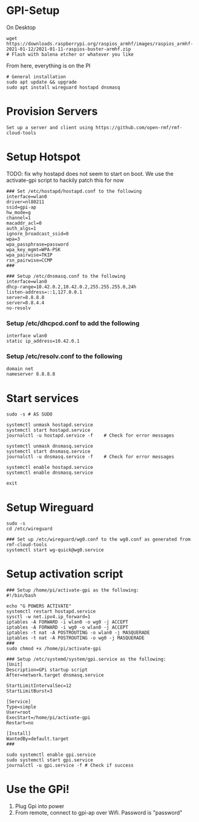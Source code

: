 # GPI-Setup

On Desktop
```
wget https://downloads.raspberrypi.org/raspios_armhf/images/raspios_armhf-2021-01-12/2021-01-11-raspios-buster-armhf.zip
# Flash with balena etcher or whatever you like
```

From here, everything is on the PI
```
# General installation 
sudo apt update && upgrade
sudo apt install wireguard hostapd dnsmasq
```

# Provision Servers
```
Set up a server and client using https://github.com/open-rmf/rmf-cloud-tools
```

# Setup Hotspot
TODO: fix why hostapd does not seem to start on boot. We use the activate-gpi script to hackily patch this for now
```
### Set /etc/hostapd/hostapd.conf to the following
interface=wlan0
driver=nl80211
ssid=gpi-ap
hw_mode=g
channel=1
macaddr_acl=0
auth_algs=1
ignore_broadcast_ssid=0
wpa=3
wpa_passphrase=password
wpa_key_mgmt=WPA-PSK
wpa_pairwise=TKIP
rsn_pairwise=CCMP
###

### Setup /etc/dnsmasq.conf to the following
interface=wlan0
dhcp-range=10.42.0.2,10.42.0.2,255.255.255.0,24h     
listen-address=::1,127.0.0.1
server=8.8.8.8
server=8.8.4.4
no-resolv
```

### Setup /etc/dhcpcd.conf to add the following
```
interface wlan0
static ip_address=10.42.0.1
```

### Setup /etc/resolv.conf to the following
```
domain net
nameserver 8.8.8.8
```

# Start services
```
sudo -s # AS SUDO

systemctl unmask hostapd.service
systemctl start hostapd.service
journalctl -u hostapd.service -f    # Check for error messages

systemctl unmask dnsmasq.service
systemctl start dnsmasq.service
journalctl -u dnsmasq.service -f    # Check for error messages

systemctl enable hostapd.service
systemctl enable dnsmasq.service

exit
```

# Setup Wireguard 
```
sudo -s
cd /etc/wireguard

### Set up /etc/wireguard/wg0.conf to the wg0.conf as generated from rmf-cloud-tools
systemctl start wg-quick@wg0.service
```

# Setup activation script
```
### Setup /home/pi/activate-gpi as the following:
#!/bin/bash 
  
echo "G POWERS ACTIVATE"
systemctl restart hostapd.service
sysctl -w net.ipv4.ip_forward=1
iptables -A FORWARD -i wlan0 -o wg0 -j ACCEPT
iptables -A FORWARD -i wg0 -o wlan0 -j ACCEPT
iptables -t nat -A POSTROUTING -o wlan0 -j MASQUERADE
iptables -t nat -A POSTROUTING -o wg0 -j MASQUERADE
###
sudo chmod +x /home/pi/activate-gpi

### Setup /etc/systemd/system/gpi.service as the following:
[Unit]
Description=GPi startup script
After=network.target dnsmasq.service

StartLimitIntervalSec=12
StartLimitBurst=3

[Service]
Type=simple
User=root
ExecStart=/home/pi/activate-gpi
Restart=no

[Install]
WantedBy=default.target
###

sudo systemctl enable gpi.service
sudo systemctl start gpi.service
journalctl -u gpi.service -f # Check if success
```

# Use the GPi!
1. Plug Gpi into power
2. From remote, connect to gpi-ap over Wifi. Password is "password"
